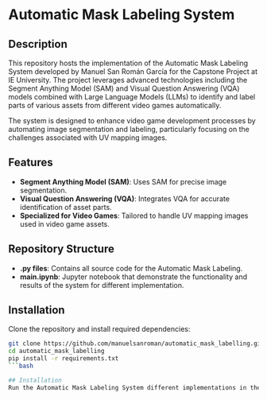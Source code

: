 # Automatic Mask Labeling System

## Description
This repository hosts the implementation of the Automatic Mask Labeling System developed by Manuel San Román García for the Capstone Project at IE University. The project leverages advanced technologies including the Segment Anything Model (SAM) and Visual Question Answering (VQA) models combined with Large Language Models (LLMs) to identify and label parts of various assets from different video games automatically.

The system is designed to enhance video game development processes by automating image segmentation and labeling, particularly focusing on the challenges associated with UV mapping images.

## Features
- **Segment Anything Model (SAM)**: Uses SAM for precise image segmentation.
- **Visual Question Answering (VQA)**: Integrates VQA for accurate identification of asset parts.
- **Specialized for Video Games**: Tailored to handle UV mapping images used in video game assets.

## Repository Structure
- **.py files**: Contains all source code for the Automatic Mask Labeling.
- **main.ipynb**: Jupyter notebook that demonstrate the functionality and results of the system for different implementation.

## Installation
Clone the repository and install required dependencies:
```bash
git clone https://github.com/manuelsanroman/automatic_mask_labelling.git
cd automatic_mask_labelling
pip install -r requirements.txt
```bash

## Installation
Run the Automatic Mask Labeling System different implementations in the main.ipynb file.
